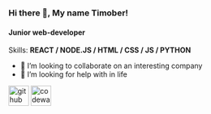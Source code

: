 ### Hi there 👋, My name Timober!
#### Junior web-developer

Skills: **REACT / NODE.JS / HTML / CSS / JS / PYTHON**

- 👯 I’m looking to collaborate on an interesting company 
- 🤔 I’m looking for help with in life 


[<img src='https://cdn.jsdelivr.net/npm/simple-icons@3.0.1/icons/github.svg' alt='github' height='40'>](https://github.com/https://github.com/Timobes)  [<img src='https://cdn.jsdelivr.net/npm/simple-icons@3.0.1/icons/codewars.svg' alt='codewars' height='40'>](https://www.codewars.com/users/timors)  

